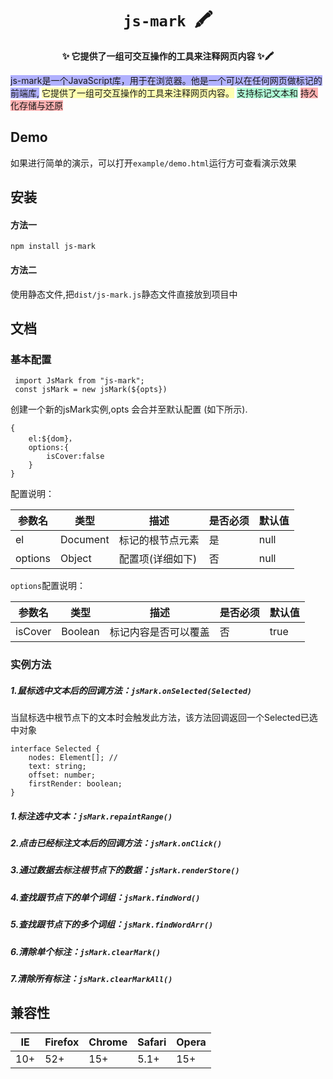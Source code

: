 <div>
    <h1 align="center"><code>js-mark</code>&nbsp;&nbsp;🖍️</h1>
    <p align="center">
        <strong>✨ 它提供了一组可交互操作的工具来注释网页内容 ✨🖍️</strong>
    </p>
    <p>
        <span style="background:rgba(0, 0, 255, 0.3);">js-mark是一个JavaScript库，用于在浏览器。他是一个可以在任何网页做标记的前端库,</span>
        <span style="background:rgba(255, 255, 0, 0.3);">它提供了一组可交互操作的工具来注释网页内容。</span>
        <span style="background:rgba(0, 255, 127, 0.3);">支持标记文本和</span>
        <span style="background:rgba(255, 0, 0, 0.3);">持久化存储与还原</span>
    </p>
</div>


## Demo
如果进行简单的演示，可以打开``example/demo.html``运行方可查看演示效果

## 安装
#### 方法一
 ``npm install js-mark``
#### 方法二
使用静态文件,把``dist/js-mark.js``静态文件直接放到项目中

## 文档

### 基本配置

```
 import JsMark from "js-mark";
 const jsMark = new jsMark(${opts})
```
创建一个新的jsMark实例,opts 会合并至默认配置 (如下所示).
```
{
    el:${dom}，
    options:{
        isCover:false
    }
}
```

配置说明：


|参数名 |类型 |描述 |是否必须 |默认值 
|---|---|---|---|---
|el | Document | 标记的根节点元素 | 是 | null
|options | Object | 配置项(详细如下) | 否 | null


``options``配置说明：

|参数名|类型|描述|是否必须|默认值
|---|---|---|---|---
|isCover | Boolean | 标记内容是否可以覆盖 | 否 | true


### 实例方法
##### 1.鼠标选中文本后的回调方法：``jsMark.onSelected(Selected)``
当鼠标选中根节点下的文本时会触发此方法，该方法回调返回一个Selected已选中对象
```
interface Selected {
    nodes: Element[]; //
    text: string;
    offset: number;
    firstRender: boolean;
}
```
##### 1.标注选中文本：``jsMark.repaintRange()``

##### 2.点击已经标注文本后的回调方法：``jsMark.onClick()``
##### 3.通过数据去标注根节点下的数据：``jsMark.renderStore()``
##### 4.查找跟节点下的单个词组：``jsMark.findWord()``
##### 5.查找跟节点下的多个词组：``jsMark.findWordArr()``
##### 6.清除单个标注：``jsMark.clearMark()``
##### 7.清除所有标注：``jsMark.clearMarkAll()``

## 兼容性


|IE | Firefox| Chrome| Safari| Opera
|---|---|---|---|---
|10+ | 52+ |15+|5.1+|15+

